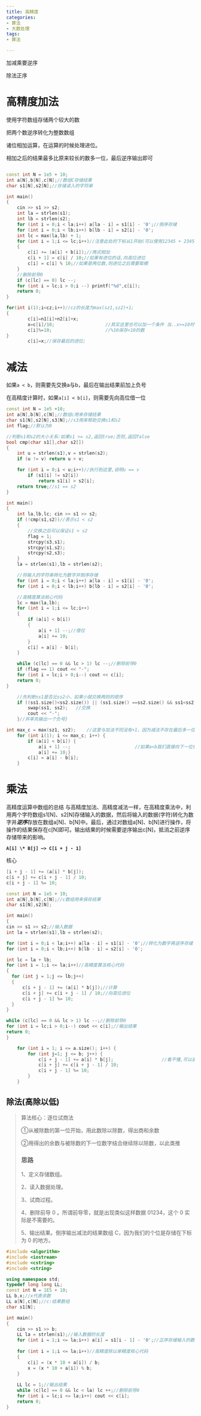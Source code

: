 ```yaml
---
title: 高精度
categories:
- 算法
- 大数处理
tags:
- 算法

---
```


加减乘要逆序

除法正序

# 高精度加法

使用字符数组存储两个较大的数

把两个数逆序转化为整数数组

诸位相加运算，在运算的时候处理进位。

相加之后的结果最多比原来较长的数多一位，最后逆序输出即可

```cpp

const int N = 1e5 + 10;
int a[N],b[N],c[N];//数组C存储结果
char s1[N],s2[N];//存储读入的字符串

int main()
{
    cin >> s1 >> s2;
    int la = strlen(s1);
    int lb = strlen(s2);
    for (int i = 0;i < la;i++) a[la - i] = s1[i] - '0';//倒序存储
    for (int i = 0;i < lb;i++) b[lb - i] = s2[i] - '0';
    int lc = max(la,lb) + 1;
    for (int i = 1;i <= lc;i++)//注意此处的下标从1开始(可以使用12345 + 23456模拟)
    {
        c[i] += (a[i] + b[i]);//两式相加
        c[i + 1] = c[i] / 10;//如果有进位的话,向高位进位
        c[i] = c[i] % 10;//如果是两位数,则进位之后需要取模
    }
    //删除前导0
    if (c[lc] == 0) lc --;
    for (int i = lc;i > 0;i --) printf("%d",c[i]);
    return 0;
}
```

```cpp
for(int i(1);i<cz;i++)//cz的长度为max(sz1,sz2)+1;
{
		c[i]=n1[i]+n2[i]+x;    
		x=c[i]/10;                   //其实这里也可以加一个条件 当..x>=10时才执行
		c[i]%=10;                    //%10保存<10的数
}
		c[i]=x;//保存最后的进位;
```

<!-- more -->

# 减法

如果`a < b`，则需要先交换a与b，最后在输出结果前加上负号

在高精度计算时，如果`a[i] < b[i]`，则需要先向高位借一位

```cpp
const int N = 1e5 +10;
int a[N],b[N],c[N];//数组c用来存储结果
char s1[N],s2[N],s3[N];//s3用来帮助交换s1和s2
int flag;//默认为0

//判断s1和s2的大小关系:如果s1 >= s2,返回true;否则,返回false
bool cmp(char s1[],char s2[])
{
    int u = strlen(s1),v = strlen(s2);
    if (u != v) return u > v;

    for (int i = 0;i < u;i++)//执行到这里,说明u == v
        if (s1[i] != s2[i])
            return s1[i] > s2[i];
    return true;//s1 == s2
}

int main()
{
    int la,lb,lc; cin >> s1 >> s2;
    if (!cmp(s1,s2))//表示s1 < s2
    {
        //交换之后可以保证s1 > s2
        flag = 1;
        strcpy(s3,s1);
        strcpy(s1,s2);
        strcpy(s2,s3);
    }
    la = strlen(s1),lb = strlen(s2);

    //将输入的字符串转化为数字并倒序存储
    for (int i = 0;i < la;i++) a[la - i] = s1[i] - '0';
    for (int i = 0;i < lb;i++) b[lb - i] = s2[i] - '0';

    //高精度算法核心代码
    lc = max(la,lb);
    for (int i = 1;i <= lc;i++)
    {
        if (a[i] < b[i])
        {
            a[i + 1] --;//借位
            a[i] += 10;
        }
        c[i] = a[i] - b[i];
    }

    while (c[lc] == 0 && lc > 1) lc --;//删除前导0
    if (flag == 1) cout << "-";
    for (int i = lc;i > 0;i--) cout << c[i];
    return 0;
}
```



```cpp
	//先判断ss1是否比ss2小，如果小就交换两则的顺序
	if ((ss1.size()<ss2.size()) || (ss1.size() ==ss2.size() && ss1<ss2)) {
		swap(ss1, ss2);   //交换
		cout << "-";
	}//并率先输出一个负号} 

int max_c = max(sz1, sz2);    //这里与加法不同没有+1，因为减法不存在最后多一位的情况
	for (int i(1); i <= max_c; i++) {
		if (a[i] < b[i]) {
			a[i + 1] --;                        //如果a<b我们直接向下一位借位，然后本位加10.
			a[i] += 10;}
		c[i] = a[i] - b[i];
	}
```

# 乘法

高精度运算中数组的总结
与高精度加法、高精度减法一样，在高精度乘法中，利用两个字符数组s1[N]、s2[N]存储输入的数据，然后将输入的数据(字符)转化为数字并***逆序***存放在数组a[N]、b[N]中。最后，通过对数组a[N]、b[N]进行操作，将操作的结果保存在c[N]即可。输出结果的时候需要逆序输出c[N]，抵消之前逆序存储带来的影响。

**`A[i] \* B[j] —> C[i + j - 1]`**

核心

```cpp
[i + j - 1] += (a[i] * b[j]);
c[i + j] += c[i + j - 1] / 10;
c[i + j - 1] %= 10;
```

```cpp
const int N = 1e5 + 10;
int a[N],b[N],c[N];//c数组用来保存结果
char s1[N],s2[N];

int main()
{
cin >> s1 >> s2;//输入数据
int la = strlen(s1),lb = strlen(s2);

for (int i = 0;i < la;i++) a[la - i] = s1[i] - '0';//转化为数字再逆序存储
for (int i = 0;i < lb;i++) b[lb - i] = s2[i] - '0';

int lc = la + lb;    
for (int i = 1;i <= la;i++)//高精度算法核心代码
{
  for (int j = 1;j <= lb;j++)
  {
      c[i + j - 1] += (a[i] * b[j]);//计算
      c[i + j] += c[i + j - 1] / 10;//向高位进位
      c[i + j - 1] %= 10;
  }
}

while (c[lc] == 0 && lc > 1) lc --;//删除前导0
for (int i = lc;i > 0;i--) cout << c[i];//输出结果
return 0;
}
```

```cpp
	for (int i = 1; i <= a.size(); i++) {
		for (int j=1; j <= b; j++) {
			c[i + j - 1] += a[i] * b[j];                  //看不懂,可以直接记模板
			c[i + j] += c[i + j - 1] / 10;
			c[i + j - 1] %= 10;
		}
	}
```

## **除法(高除以低)**

> 算法核心：逐位试商法
>
> ①从被除数的第一位开始，用此数除以除数，得出商和余数
>
> ②用得出的余数与被除数的下一位数字结合继续除以除数，以此类推
>
> ### 思路
>
> 1、定义存储数组。
>
> 2、读入数据处理。
>
> 3、试商过程。
>
> 4、删除前导 0 。所谓前导零，就是出现类似这样数据 01234，这个 0 实际是不需要的。
>
> 5、输出结果。倒序输出减法的结果数组 C，因为我们的个位是存储在下标为 0 的地方。

```cpp
#include <algorithm>
#include <iostream>
#include <cstring>
#include <string>

using namespace std;
typedef long long LL;
const int N = 1E5 + 10;
LL b,x;//x代表余数
LL a[N],c[N];//c:结果数组
char s1[N];

int main()
{
    cin >> s1 >> b;
    LL la = strlen(s1);//输入数据的长度
    for (int i = 1;i <= la;i++) a[i] = s1[i - 1] - '0';//正序存储输入的数据
    
    for (int i = 1;i <= la;i++)//高精度除以单精度核心代码
    {
        c[i] = (x * 10 + a[i]) / b;
        x = (x * 10 + a[i]) % b;
    }
    
    LL lc = 1;//输出结果
    while (c[lc] == 0 && lc < la) lc ++;//删除前导0
    for (int i = lc;i <= la;i++) cout << c[i];
    return 0;
}

```

